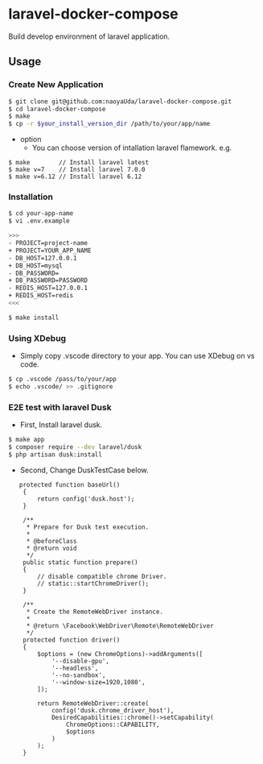 # laravel-docker-compose

Build develop environment of laravel application.

## Usage

### Create New Application

```bash
$ git clone git@github.com:naoyaUda/laravel-docker-compose.git
$ cd laravel-docker-compose
$ make
$ cp -r $your_install_version_dir /path/to/your/app/name
```
- option
  - You can choose version of intallation laravel flamework. e.g.

```
$ make        // Install laravel latest
$ make v=7    // Install laravel 7.0.0
$ make v=6.12 // Install laravel 6.12
```

### Installation

```bash
$ cd your-app-name
$ vi .env.example

>>>
- PROJECT=project-name
+ PROJECT=YOUR_APP_NAME
- DB_HOST=127.0.0.1
+ DB_HOST=mysql
- DB_PASSWORD=
+ DB_PASSWORD=PASSWORD
- REDIS_HOST=127.0.0.1
+ REDIS_HOST=redis
<<<

$ make install
```

### Using XDebug

- Simply copy .vscode directory to your app. You can use XDebug on vs code.

```bash
$ cp .vscode /pass/to/your/app
$ echo .vscode/ >> .gitignore
```

### E2E test with laravel Dusk

- First, Install laravel dusk.

```bash
$ make app
$ composer require --dev laravel/dusk
$ php artisan dusk:install
```

- Second, Change DuskTestCase below.

```
   protected function baseUrl()
    {
        return config('dusk.host');
    }
    
    /**
     * Prepare for Dusk test execution.
     *
     * @beforeClass
     * @return void
     */
    public static function prepare()
    {
        // disable compatible chrome Driver.
        // static::startChromeDriver();
    }
    
    /**
     * Create the RemoteWebDriver instance.
     *
     * @return \Facebook\WebDriver\Remote\RemoteWebDriver
     */
    protected function driver()
    {
        $options = (new ChromeOptions)->addArguments([
            '--disable-gpu',
            '--headless',
            '--no-sandbox',
            '--window-size=1920,1080',
        ]);

        return RemoteWebDriver::create(
            config('dusk.chrome_driver_host'),
            DesiredCapabilities::chrome()->setCapability(
                ChromeOptions::CAPABILITY,
                $options
            )
        );
    }
```
